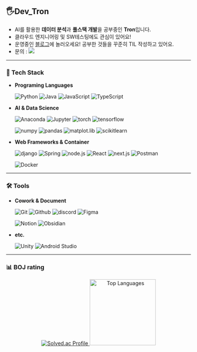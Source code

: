 <!--
![header](https://capsule-render.vercel.app/api?type=venom&height=230&section=header&text=Code-Heewan&animation=fadeIn&fontColor=EEEEEE&stroke=953EA4&strokeWidth=2)
-->

## 🖐️Dev_Tron
- AI를 활용한 **데이터 분석**과 **풀스택 개발**을 공부중인 **Tron**입니다.
- 클라우드 엔지니어링 및 SW테스팅에도 관심이 있어요!
- 운영중인 [블로그](https://do-heewan.tistory.com)에 놀러오세요! 공부한 것들을 꾸준히 TIL 작성하고 있어요.
- 문의 : [<img src="https://img.shields.io/badge/gmail-EA4335?style=flat-square&logo=gmail&logoColor=white"/>](mailto:nhw3152@gmail.com)

---

### 💪 Tech Stack

- **Programing Languages**

    ![Python](https://img.shields.io/badge/Python-3776AB?style=flat-square&logo=Python&logoColor=white)
    ![Java](https://img.shields.io/badge/Java-007396?style=flat-square&logo=jameson&logoColor=white)
    ![JavaScript](https://img.shields.io/badge/JavaScript-F7DF1E?style=flat-square&logo=JavaScript&logoColor=white)
    ![TypeScript](https://img.shields.io/badge/TypeScript-3178C6?style=flat-square&logo=TypeScript&logoColor=white)

- **AI & Data Science**

    ![Anaconda](https://img.shields.io/badge/Anaconda-44A833?style=flat-square&logo=Anaconda&logoColor=white)
    ![Jupyter](https://img.shields.io/badge/Jupyter-F37626?style=flat-square&logo=jupyter&logoColor=white)
    ![torch](https://img.shields.io/badge/torch-EE4C2C?style=flat-square&logo=pytorch&logoColor=white)
    ![tensorflow](https://img.shields.io/badge/TensorFlow-FF6F00?style=flat-square&logo=tensorflow&logoColor=white)

    ![numpy](https://img.shields.io/badge/numpy-013243?style=flat-square&logo=numpy&logoColor=white)
    ![pandas](https://img.shields.io/badge/pandas-150458?style=flat-square&logo=pandas&logoColor=white)
    ![matplot.lib](https://img.shields.io/badge/matplotlib-000000?style=flat-square&logo=roadmapdotsh&logoColor=white)
    ![scikitlearn](https://img.shields.io/badge/scikitlearn-F7931E?style=flat-square&logo=scikitlearn&logoColor=white)

- **Web Frameworks & Container**

    ![django](https://img.shields.io/badge/django-092E20?style=flat-square&logo=django&logoColor=white)
    ![Spring](https://img.shields.io/badge/Spring-6DB33F?style=flat-square&logo=spring&logoColor=white)
    ![node.js](https://img.shields.io/badge/node.js-5FA04E?style=flat-square&logo=node.js&logoColor=white)
    ![React](https://img.shields.io/badge/React-61DAFB?style=flat-square&logo=react&logoColor=white)
    ![next.js](https://img.shields.io/badge/Next.js-000000?style=flat-square&logo=next.js&logoColor=white)
    ![Postman](https://img.shields.io/badge/Postman-FF6C37?style=flat-square&logo=postman&logoColor=white)

    ![Docker](https://img.shields.io/badge/Docker-2496ED?style=flat-square&logo=docker&logoColor=white)


<!--
- **Data Base**

    ![Mysql](https://img.shields.io/badge/Mysql-4479A1?style=flat-square&logo=mysql&logoColor=white)
    ![DynamoDB](https://img.shields.io/badge/DynamoDB-4053D6?style=flat-square&logo=amazondynamodb&logoColor=white)

- **Cloud Engineering**

    ![AWS](https://img.shields.io/badge/AWS-232F3E?style=flat-square&logo=amazonwebservices&logoColor=white)
    ![S3](https://img.shields.io/badge/Amazon%20S3-569A31?style=flat-square&logo=amazons3&logoColor=white)
    ![EC2](https://img.shields.io/badge/Amazon%20EC2-FF9900?style=flat-square&logo=amazonEC2&logoColor=white)
    ![IAM](https://img.shields.io/badge/Amazon%20IAM-DD344C?style=flat-square&logo=amazoniam&logoColor=white)
-->


<!--
<img src="https://img.shields.io/badge/AWS-232F3E?style=flat-square&logo=amazonwebservices&logoColor=white"/>
<img src="https://img.shields.io/badge/Mysql-4479A1?style=flat-square&logo=mysql&logoColor=white"/>
<img src="https://img.shields.io/badge/DynamoDB-4053D6?style=flat-square&logo=amazondynamodb&logoColor=white"/>
-->

---

### 🛠 Tools

- **Cowork & Document**

    ![Git](https://img.shields.io/badge/Git-F05032?style=flat-square&logo=Git&logoColor=white)
    ![Github](https://img.shields.io/badge/Github-181717?style=flat-square&logo=Github&logoColor=white)
    ![discord](https://img.shields.io/badge/discord-5865F2?style=flat-square&logo=discord&logoColor=white)
    ![Figma](https://img.shields.io/badge/Figma-F24E1E?style=flat-square&logo=Figma&logoColor=white)

    ![Notion](https://img.shields.io/badge/Notion-000000?style=flat-square&logo=Notion&logoColor=white)
    ![Obsidian](https://img.shields.io/badge/Obsidian-7C3AED?style=flat-square&logo=Obsidian&logoColor=white)
    

<!--
<img src="https://img.shields.io/badge/Git-F05032?style=flat-square&logo=Git&logoColor=white"/>
<img src="https://img.shields.io/badge/Github-181717?style=flat-square&logo=Github&logoColor=white"/>

<img src="https://img.shields.io/badge/Figma-F24E1E?style=flat-square&logo=Figma&logoColor=white"/>
<img src="https://img.shields.io/badge/Notion-000000?style=flat-square&logo=Notion&logoColor=white"/>
<img src="https://img.shields.io/badge/discord-5865F2?style=flat-square&logo=discord&logoColor=white"/>
-->

- **etc.**

    ![Unity](https://img.shields.io/badge/Unity-181717?style=flat-square&logo=Unity&logoColor=white)
    ![Android Studio](https://img.shields.io/badge/Android%20Studio-3DDC84?style=flat-square&logo=Android%20Studio&logoColor=white)

<!--
<img src="https://img.shields.io/badge/Unity-181717?style=flat-square&logo=Unity&logoColor=white"/>
-->

---
### 📊 BOJ rating

<div align="center">

<!-- 깃허브 스탯
![Your GitHub stats](https://github-readme-stats.vercel.app/api?username=do-heewan&show_icons=true&theme=synthwave)
-->

<div align="center">
  <a href="https://solved.ac/profile/tron_god">
    <img src="http://mazassumnida.wtf/api/generate_badge?boj=tron_god" alt="Solved.ac Profile" />
  </a>
  <a href="https://github.com/do-heewan">
    <img src="https://github-readme-stats.vercel.app/api/top-langs/?username=do-heewan&layout=compact&theme=nord&hide_border=true" alt="Top Languages" height="180px" />
  </a>
</div>

</div>


<!--
## 📫 Connect with Me
- [<img src="https://img.shields.io/badge/Github-181717?style=flat-square&logo=Github&logoColor=white"/>](https://github.com/do-heewan)
- [<img src="https://img.shields.io/badge/tistory-000000?style=flat-square&logo=tistory&logoColor=white"/>](https://do-heewan.tistory.com)
- [<img src="https://img.shields.io/badge/gmail-EA4335?style=flat-square&logo=gmail&logoColor=white"/>](mailto:nhw3152@gmail.com)
-->
